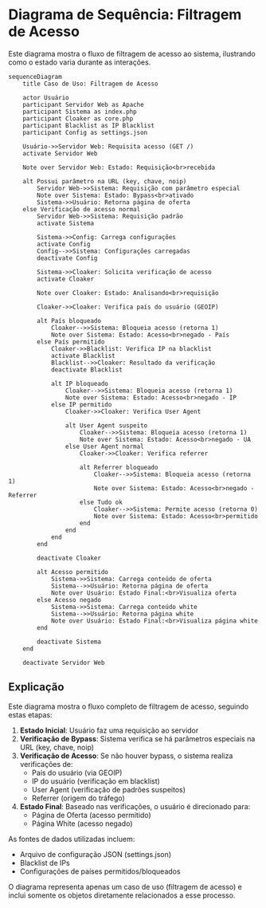 # Diagrama de Sequência: Filtragem de Acesso

Este diagrama mostra o fluxo de filtragem de acesso ao sistema, ilustrando como
o estado varia durante as interações.

```mermaid
sequenceDiagram
    title Caso de Uso: Filtragem de Acesso
    
    actor Usuário
    participant Servidor Web as Apache
    participant Sistema as index.php
    participant Cloaker as core.php
    participant Blacklist as IP Blacklist
    participant Config as settings.json
    
    Usuário->>Servidor Web: Requisita acesso (GET /)
    activate Servidor Web
    
    Note over Servidor Web: Estado: Requisição<br>recebida
    
    alt Possui parâmetro na URL (key, chave, noip)
        Servidor Web->>Sistema: Requisição com parâmetro especial
        Note over Sistema: Estado: Bypass<br>ativado
        Sistema->>Usuário: Retorna página de oferta
    else Verificação de acesso normal
        Servidor Web->>Sistema: Requisição padrão
        activate Sistema
        
        Sistema->>Config: Carrega configurações
        activate Config
        Config-->>Sistema: Configurações carregadas
        deactivate Config
        
        Sistema->>Cloaker: Solicita verificação de acesso
        activate Cloaker
        
        Note over Cloaker: Estado: Analisando<br>requisição
        
        Cloaker->>Cloaker: Verifica país do usuário (GEOIP)
        
        alt País bloqueado
            Cloaker-->>Sistema: Bloqueia acesso (retorna 1)
            Note over Sistema: Estado: Acesso<br>negado - País
        else País permitido
            Cloaker->>Blacklist: Verifica IP na blacklist
            activate Blacklist
            Blacklist-->>Cloaker: Resultado da verificação
            deactivate Blacklist
            
            alt IP bloqueado
                Cloaker-->>Sistema: Bloqueia acesso (retorna 1)
                Note over Sistema: Estado: Acesso<br>negado - IP
            else IP permitido
                Cloaker->>Cloaker: Verifica User Agent
                
                alt User Agent suspeito
                    Cloaker-->>Sistema: Bloqueia acesso (retorna 1)
                    Note over Sistema: Estado: Acesso<br>negado - UA
                else User Agent normal
                    Cloaker->>Cloaker: Verifica referrer
                    
                    alt Referrer bloqueado
                        Cloaker-->>Sistema: Bloqueia acesso (retorna 1)
                        Note over Sistema: Estado: Acesso<br>negado - Referrer
                    else Tudo ok
                        Cloaker-->>Sistema: Permite acesso (retorna 0)
                        Note over Sistema: Estado: Acesso<br>permitido
                    end
                end
            end
        end
        
        deactivate Cloaker
        
        alt Acesso permitido
            Sistema->>Sistema: Carrega conteúdo de oferta
            Sistema-->>Usuário: Retorna página de oferta
            Note over Usuário: Estado Final:<br>Visualiza oferta
        else Acesso negado
            Sistema->>Sistema: Carrega conteúdo white
            Sistema-->>Usuário: Retorna página white
            Note over Usuário: Estado Final:<br>Visualiza página white
        end
        
        deactivate Sistema
    end
    
    deactivate Servidor Web
```

## Explicação

Este diagrama mostra o fluxo completo de filtragem de acesso, seguindo estas
etapas:

1. **Estado Inicial**: Usuário faz uma requisição ao servidor
2. **Verificação de Bypass**: Sistema verifica se há parâmetros especiais na URL
   (key, chave, noip)
3. **Verificação de Acesso**: Se não houver bypass, o sistema realiza
   verificações de:
   - País do usuário (via GEOIP)
   - IP do usuário (verificação em blacklist)
   - User Agent (verificação de padrões suspeitos)
   - Referrer (origem do tráfego)
4. **Estado Final**: Baseado nas verificações, o usuário é direcionado para:
   - Página de Oferta (acesso permitido)
   - Página White (acesso negado)

As fontes de dados utilizadas incluem:

- Arquivo de configuração JSON (settings.json)
- Blacklist de IPs
- Configurações de países permitidos/bloqueados

O diagrama representa apenas um caso de uso (filtragem de acesso) e inclui
somente os objetos diretamente relacionados a esse processo.
